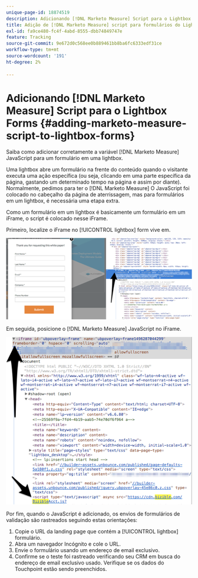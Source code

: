 ```yaml
---
unique-page-id: 18874519
description: Adicionando [!DNL Marketo Measure] Script para o Lightbox Forms - [!DNL Marketo Measure]
title: Adição de [!DNL Marketo Measure] script para formulários do Lightbox
exl-id: fa9ce480-fc4f-4abd-8555-dbb74849747e
feature: Tracking
source-git-commit: 9e672d0c568ee0b889461bb8ba6fc6333edf31ce
workflow-type: tm+mt
source-wordcount: '191'
ht-degree: 2%

---
```


# Adicionando [!DNL Marketo Measure] Script para o Lightbox Forms {#adding-marketo-measure-script-to-lightbox-forms}

Saiba como adicionar corretamente a variável [!DNL Marketo Measure] JavaScript para um formulário em uma lightbox.

Uma lightbox abre um formulário na frente do conteúdo quando o visitante executa uma ação específica (ou seja, clicando em uma parte específica da página, gastando um determinado tempo na página e assim por diante). Normalmente, pedimos para ter o [!DNL Marketo Measure] O JavaScript foi colocado no cabeçalho da página de aterrissagem, mas para formulários em um lightbox, é necessária uma etapa extra.

Como um formulário em um lightbox é basicamente um formulário em um iFrame, o script é colocado nesse iFrame.

Primeiro, localize o iFrame no [!UICONTROL lightbox] form vive em.

![](assets/1.png)

Em seguida, posicione o [!DNL Marketo Measure] JavaScript no iFrame.

![](assets/2.png)

Por fim, quando o JavaScript é adicionado, os envios de formulários de validação são rastreados seguindo estas orientações:

1. Copie o URL da landing page que contém a [!UICONTROL lightbox] formulário.
1. Abra um navegador Incógnito e cole o URL.
1. Envie o formulário usando um endereço de email exclusivo.
1. Confirme se o teste foi rastreado verificando seu CRM em busca do endereço de email exclusivo usado. Verifique se os dados do Touchpoint estão sendo preenchidos.
